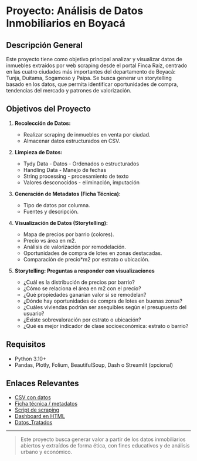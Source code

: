 # Proyecto: Análisis de Datos Inmobiliarios en Boyacá

## Descripción General
Este proyecto tiene como objetivo principal analizar y visualizar datos de inmuebles extraídos por web scraping desde el portal Finca Raíz, centrado en las cuatro ciudades más importantes del departamento de Boyacá: Tunja, Duitama, Sogamoso y Paipa. Se busca generar un storytelling basado en los datos, que permita identificar oportunidades de compra, tendencias del mercado y patrones de valorización.

## Objetivos del Proyecto

1. **Recolección de Datos:**
   - Realizar scraping de inmuebles en venta por ciudad.
   - Almacenar datos estructurados en CSV.

2. **Limpieza de Datos:**
   - Tydy Data - Datos - Ordenados o estructurados
   - Handling Data - Manejo de fechas
   - String processing - procesamiento de texto
   - Valores desconocidos - eliminación, imputación

3. **Generación de Metadatos (Ficha Técnica):**
   - Tipo de datos por columna.
   - Fuentes y descripción.

4. **Visualización de Datos (Storytelling):**
   - Mapa de precios por barrio (colores).
   - Precio vs área en m2.
   - Análisis de valorización por remodelación.
   - Oportunidades de compra de lotes en zonas destacadas.
   - Comparación de precio*m2 por estrato o ubicación.

5. **Storytelling: Preguntas a responder con visualizaciones**

   - ¿Cuál es la distribución de precios por barrio?
   - ¿Cómo se relaciona el área en m2 con el precio?
   - ¿Qué propiedades ganarían valor si se remodelan?
   - ¿Dónde hay oportunidades de compra de lotes en buenas zonas?
   - ¿Cuáles viviendas podrían ser asequibles según el presupuesto del usuario?
   - ¿Existe sobrevaloración por estrato o ubicación?
   - ¿Qué es mejor indicador de clase socioeconómica: estrato o barrio?

## Requisitos
- Python 3.10+
- Pandas, Plotly, Folium, BeautifulSoup, Dash o Streamlit (opcional)

## Enlaces Relevantes
- [CSV con datos](./data)
- [Ficha técnica / metadatos](./ficha_tecnica/metadatos_inmuebles_boyaca.md)
- [Script de scraping](./scrapy)
- [Dashboard en HTML](https://royecto-an-lisis-de-datos-inmobiliarios.onrender.com/)
- [Datos_Tratados](./limpieza_data/Limpieza_Analítica_de_Datos_inmuebles.ipynb)

---

> Este proyecto busca generar valor a partir de los datos inmobiliarios abiertos y extraídos de forma ética, con fines educativos y de análisis urbano y económico.
